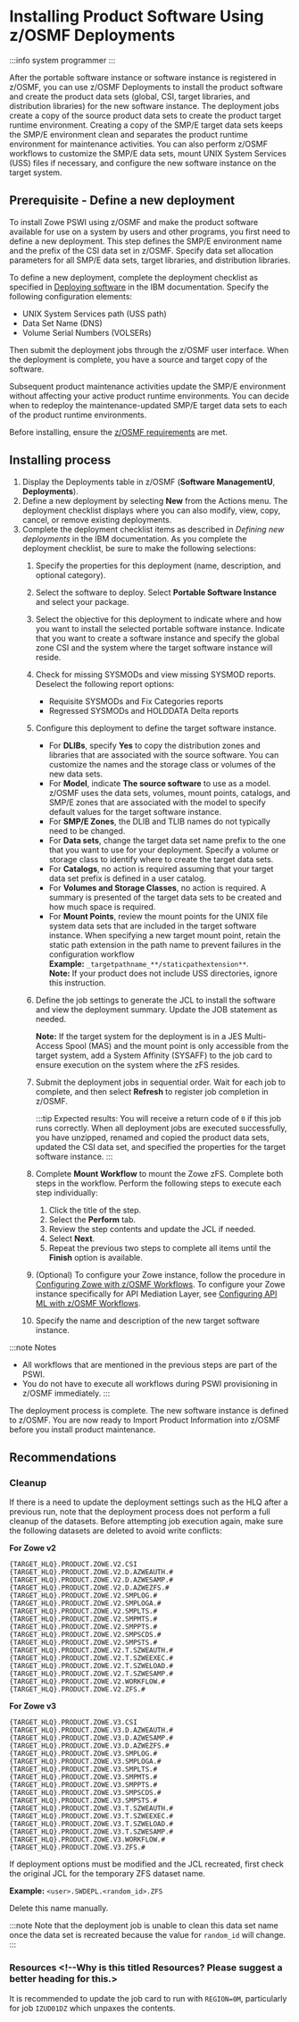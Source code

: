 # Installing Product Software Using z/OSMF Deployments

:::info system programmer
:::

After the portable software instance or software instance is registered in z/OSMF, you can use z/OSMF Deployments to install the product software and create the product data sets (global, CSI, target libraries, and distribution libraries) for the new software instance. The deployment jobs create a copy of the source product data sets to create the product target runtime environment. Creating a copy of the SMP/E target data sets keeps the SMP/E environment clean and separates the product runtime environment for maintenance activities. You can also perform z/OSMF workflows to customize the SMP/E data sets, mount UNIX System Services (USS) files if necessary, and configure the new software instance on the target system.

## Prerequisite - Define a new deployment

To install Zowe PSWI using z/OSMF and make the product software available for use on a system by users and other programs, you first need to define a new deployment. This step defines the SMP/E environment name and the prefix of the CSI data set in z/OSMF. Specify data set allocation parameters for all SMP/E data sets, target libraries, and distribution libraries.

To define a new deployment, complete the deployment checklist as specified in [Deploying software](https://www.ibm.com/docs/en/zos/2.4.0?topic=task-deploying-software) in the IBM documentation.
Specify the following configuration elements:

* UNIX System Services path (USS path) 
* Data Set Name (DNS)
* Volume Serial Numbers (VOLSERs)

Then submit the deployment jobs through the z/OSMF user interface. When the deployment is complete, you have a source and target copy of the software.

Subsequent product maintenance activities update the SMP/E environment without affecting your active product runtime environments. You can decide when to redeploy the maintenance-updated SMP/E target data sets to each of the product runtime environments.

Before installing, ensure the [z/OSMF requirements](./install-zowe-pswi-address-requirements.md#confirm-that-the-installer-has-read-create-update-and-execute-privileges-in-zos) are met. 

## Installing process

1. Display the Deployments table in z/OSMF (**Software ManagementU**, **Deployments**).
2. Define a new deployment by selecting **New** from the Actions menu. The deployment checklist displays where you can also modify, view, copy, cancel, or remove existing deployments.
3. Complete the deployment checklist items as described in _Defining new deployments_ in the IBM documentation. As you complete the deployment checklist, be sure to make the following selections:
    1. Specify the properties for this deployment (name, description, and optional category).

    2. Select the software to deploy. Select **Portable Software Instance** and select your package.

    3. Select the objective for this deployment to indicate where and how you want to install the selected portable software instance. Indicate that you want to create a software instance and specify the global zone CSI and the system where the target software instance will reside.

    4. Check for missing SYSMODs and view missing SYSMOD reports. Deselect the following report options:
        - Requisite SYSMODs and Fix Categories reports
        - Regressed SYSMODs and HOLDDATA Delta reports

    5. Configure this deployment to define the target software instance.
        - For **DLIBs**, specify **Yes** to copy the distribution zones and libraries that are associated with the source software. You can customize the names and the storage class or volumes of the new data sets.
        - For **Model**, indicate **The source software** to use as a model. z/OSMF uses the data sets, volumes, mount points, catalogs, and SMP/E zones that are associated with the model to specify default values for the target software instance.
        - For **SMP/E Zones**, the DLIB and TLIB names do not typically need to be changed.
        - For **Data sets**, change the target data set name prefix to the one that you want to use for your deployment. Specify a volume or storage class to identify where to create the target data sets.
        - For **Catalogs**, no action is required assuming that your target data set prefix is defined in a user catalog.
        - For **Volumes and Storage Classes**, no action is required. A summary is presented of the target data sets to be created and how much space is required.
        - For **Mount Points**, review the mount points for the UNIX file system data sets that are included in the target software instance. When specifying a new target mount point, retain the static path extension in the path name to prevent failures in the configuration workflow  
        **Example:** `_targetpathname_**/staticpathextension**`.  
        **Note:** If your product does not include USS directories, ignore this instruction.

    6. Define the job settings to generate the JCL to install the software and view the deployment summary. Update the JOB statement as needed.

        **Note:** If the target system for the deployment is in a JES Multi-Access Spool (MAS) and the mount point is only accessible from the target system, add a System Affinity (SYSAFF) to the job card to ensure execution on the system where the zFS resides.

    7. Submit the deployment jobs in sequential order. Wait for each job to complete, and then select **Refresh** to register job completion in z/OSMF. 

        :::tip Expected results:
        You will receive a return code of `0` if this job runs correctly. When all deployment jobs are executed successfully, you have unzipped, renamed and copied the product data sets, updated the CSI data set, and specified the properties for the target software instance.
        :::

    8. Complete **Mount Workflow** to mount the Zowe zFS. Complete both steps in the workflow. Perform the following steps to execute each step individually:
       1. Click the title of the step.
       2. Select the **Perform** tab.
       3. Review the step contents and update the JCL if needed.
       4. Select **Next**.
       5. Repeat the previous two steps to complete all items until the **Finish** option is available.

    9. (Optional) To configure your Zowe instance, follow the procedure in [Configuring Zowe with z/OSMF Workflows](configure-zowe-zosmf-workflow.md). To configure your Zowe instance specifically for API Mediation Layer, see [Configuring API ML with z/OSMF Workflows](configure-apiml-zosmf-workflow.md).

   1.  Specify the name and description of the new target software instance.

:::note Notes
* All workflows that are mentioned in the previous steps are part of the PSWI.  
* You do not have to execute all workflows during PSWI provisioning in z/OSMF immediately.
:::

The deployment process is complete. The new software instance is defined to z/OSMF. You are now ready to Import Product Information into z/OSMF before you install product maintenance.

## Recommendations

### Cleanup

If there is a need to update the deployment settings such as the HLQ after a previous run, note that the deployment process does not perform a full cleanup of the datasets.
Before attempting job execution again, make sure the following datasets are deleted to avoid write conflicts:

**For Zowe v2**

```plaintext
{TARGET_HLQ}.PRODUCT.ZOWE.V2.CSI
{TARGET_HLQ}.PRODUCT.ZOWE.V2.D.AZWEAUTH.#
{TARGET_HLQ}.PRODUCT.ZOWE.V2.D.AZWESAMP.#
{TARGET_HLQ}.PRODUCT.ZOWE.V2.D.AZWEZFS.#
{TARGET_HLQ}.PRODUCT.ZOWE.V2.SMPLOG.#
{TARGET_HLQ}.PRODUCT.ZOWE.V2.SMPLOGA.#
{TARGET_HLQ}.PRODUCT.ZOWE.V2.SMPLTS.#
{TARGET_HLQ}.PRODUCT.ZOWE.V2.SMPMTS.#
{TARGET_HLQ}.PRODUCT.ZOWE.V2.SMPPTS.#
{TARGET_HLQ}.PRODUCT.ZOWE.V2.SMPSCDS.#
{TARGET_HLQ}.PRODUCT.ZOWE.V2.SMPSTS.#
{TARGET_HLQ}.PRODUCT.ZOWE.V2.T.SZWEAUTH.#
{TARGET_HLQ}.PRODUCT.ZOWE.V2.T.SZWEEXEC.#
{TARGET_HLQ}.PRODUCT.ZOWE.V2.T.SZWELOAD.#
{TARGET_HLQ}.PRODUCT.ZOWE.V2.T.SZWESAMP.#
{TARGET_HLQ}.PRODUCT.ZOWE.V2.WORKFLOW.#
{TARGET_HLQ}.PRODUCT.ZOWE.V2.ZFS.#
```

**For Zowe v3**

```plaintext
{TARGET_HLQ}.PRODUCT.ZOWE.V3.CSI
{TARGET_HLQ}.PRODUCT.ZOWE.V3.D.AZWEAUTH.#
{TARGET_HLQ}.PRODUCT.ZOWE.V3.D.AZWESAMP.#
{TARGET_HLQ}.PRODUCT.ZOWE.V3.D.AZWEZFS.#
{TARGET_HLQ}.PRODUCT.ZOWE.V3.SMPLOG.#
{TARGET_HLQ}.PRODUCT.ZOWE.V3.SMPLOGA.#
{TARGET_HLQ}.PRODUCT.ZOWE.V3.SMPLTS.#
{TARGET_HLQ}.PRODUCT.ZOWE.V3.SMPMTS.#
{TARGET_HLQ}.PRODUCT.ZOWE.V3.SMPPTS.#
{TARGET_HLQ}.PRODUCT.ZOWE.V3.SMPSCDS.#
{TARGET_HLQ}.PRODUCT.ZOWE.V3.SMPSTS.#
{TARGET_HLQ}.PRODUCT.ZOWE.V3.T.SZWEAUTH.#
{TARGET_HLQ}.PRODUCT.ZOWE.V3.T.SZWEEXEC.#
{TARGET_HLQ}.PRODUCT.ZOWE.V3.T.SZWELOAD.#
{TARGET_HLQ}.PRODUCT.ZOWE.V3.T.SZWESAMP.#
{TARGET_HLQ}.PRODUCT.ZOWE.V3.WORKFLOW.#
{TARGET_HLQ}.PRODUCT.ZOWE.V3.ZFS.#
```

If deployment options must be modified and the JCL recreated, first check the original JCL for the temporary ZFS dataset name.

**Example:**
`<user>.SWDEPL.<random_id>.ZFS`
 
 Delete this name manually. 
 
 :::note 
 Note that the deployment job is unable to clean this data set name once the data set is recreated because the value for `random_id` will change.
 :::

### Resources <!--Why is this titled Resources? Please suggest a better heading for this.>

It is recommended to update the job card to run with `REGION=0M`, particularly for job `IZUD01DZ` which unpaxes the contents.

